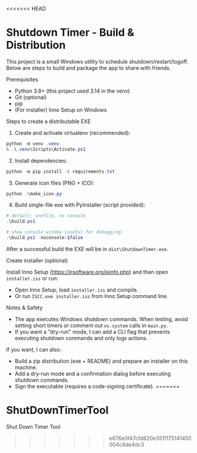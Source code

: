 <<<<<<< HEAD
# Shutdown Timer - Build & Distribution

This project is a small Windows utility to schedule shutdown/restart/logoff. Below are steps to build and package the app to share with friends.

Prerequisites
- Python 3.8+ (this project used 3.14 in the venv)
- Git (optional)
- pip
- (For installer) Inno Setup on Windows

Steps to create a distributable EXE

1. Create and activate virtualenv (recommended):

```powershell
python -m venv .venv
& .\.venv\Scripts\Activate.ps1
```

2. Install dependencies:

```powershell
python -m pip install -r requirements.txt
```

3. Generate icon files (PNG + ICO):

```powershell
python .\make_icon.py
```

4. Build single-file exe with PyInstaller (script provided):

```powershell
# default: onefile, no console
.\build.ps1

# show console window (useful for debugging)
.\build.ps1 -noconsole:$false
```

After a successful build the EXE will be in `dist\ShutdownTimer.exe`.

Create installer (optional)

Install Inno Setup (https://jrsoftware.org/isinfo.php) and then open `installer.iss` or run:

- Open Inno Setup, load `installer.iss` and compile.
- Or run `ISCC.exe installer.iss` from Inno Setup command line.

Notes & Safety
- The app executes Windows shutdown commands. When testing, avoid setting short timers or comment out `os.system` calls in `main.py`.
- If you want a "dry-run" mode, I can add a CLI flag that prevents executing shutdown commands and only logs actions.

If you want, I can also:
- Build a zip distribution (exe + README) and prepare an installer on this machine.
- Add a dry-run mode and a confirmation dialog before executing shutdown commands.
- Sign the executable (requires a code-signing certificate).
=======
# ShutDownTimerTool
Shut Down Timer Tool
>>>>>>> e676e0f47cfd820e351f175141450004c8de4dc3
